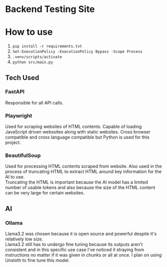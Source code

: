 # Backend Testing Site

# How to use

1. `pip install -r requirements.txt`
2. `Set-ExecutionPolicy -ExecutionPolicy Bypass -Scope Process`
3. `.venv/scripts/activate`
4. `python src/main.py`

## Tech Used

### FastAPI
Responsible for all API calls. 

### Playwright
Used for scraping websites of HTML contents. Capable of loading JavaScript driven webssites along with static websites. Cross browser compatible and cross language compatible but Python is used for this project.

### BeautifulSoup
Used for processing HTML contents scraped from website. Also used in the process of truncating HTML to extract HTML around key information for the AI to use. <br>
Truncating the HTML is important because the AI model has a limited number of usable tokens and also because the size of the HTML content can be very large for certain websites.

## AI

### Ollama
Llama3.2 was chosen because it is open source and powerful despite it's relatively low size. <br>
Llama3.2 still has to undergo fine tuning because its outputs aren't consistent and in this specific use case I've noticed it straying from instructions no matter if it was given in chunks or all at once. I plan on using Unsloth to fine tune this model.